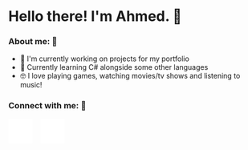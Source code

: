 # Hello there! I'm Ahmed. 👋

### About me: 👀

- 🔭 I'm currently working on projects for my portfolio
- 🌱 Currently learning C# alongside some other languages
- 🤓 I love playing games, watching movies/tv shows and listening to music!

### Connect with me: 🤝

[![Website](./img/globe-dark.svg)](https://amissouri.com)
&nbsp;&nbsp;
[![LinkedIn](./img/linkedin-dark.svg)](https://www.linkedin.com/in/ahmed-missouri-420311268)
